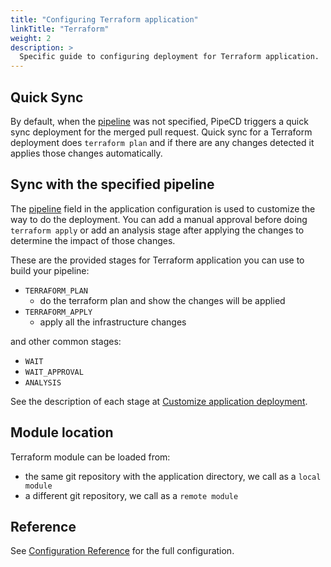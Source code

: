 ```yaml
---
title: "Configuring Terraform application"
linkTitle: "Terraform"
weight: 2
description: >
  Specific guide to configuring deployment for Terraform application.
---
```


## Quick Sync

By default, when the [pipeline](../../../configuration-reference/#terraform-application) was not specified, PipeCD triggers a quick sync deployment for the merged pull request.
Quick sync for a Terraform deployment does `terraform plan` and if there are any changes detected it applies those changes automatically.

## Sync with the specified pipeline

The [pipeline](../../../configuration-reference/#terraform-application) field in the application configuration is used to customize the way to do the deployment.
You can add a manual approval before doing `terraform apply` or add an analysis stage after applying the changes to determine the impact of those changes.

These are the provided stages for Terraform application you can use to build your pipeline:

- `TERRAFORM_PLAN`
  - do the terraform plan and show the changes will be applied
- `TERRAFORM_APPLY`
  - apply all the infrastructure changes

and other common stages:
- `WAIT`
- `WAIT_APPROVAL`
- `ANALYSIS`

See the description of each stage at [Customize application deployment](../../customizing-deployment/).

## Module location

Terraform module can be loaded from:

- the same git repository with the application directory, we call as a `local module`
- a different git repository, we call as a `remote module`

## Reference

See [Configuration Reference](../../../configuration-reference/#terraform-application) for the full configuration.
